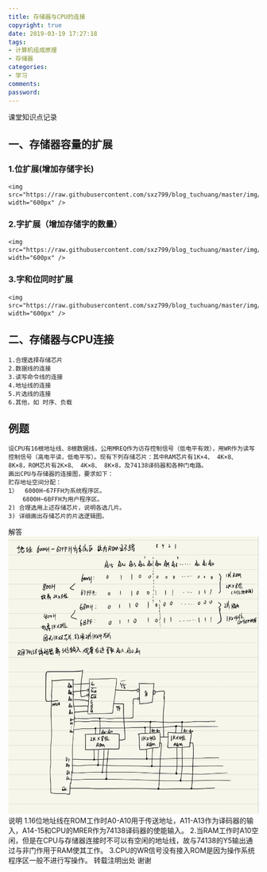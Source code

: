 ```yaml
---
title: 存储器与CPU的连接
copyright: true
date: 2019-03-19 17:27:18
tags: 
- 计算机组成原理
- 存储器
categories: 
- 学习
comments: 
password: 
---
```


课堂知识点记录
## 一、存储器容量的扩展

### 1.位扩展(增加存储字长)
	<img src="https://raw.githubusercontent.com/sxz799/blog_tuchuang/master/img/20190319173054.png" width="600px" />
### 2.字扩展（增加存储字的数量）
	<img src="https://raw.githubusercontent.com/sxz799/blog_tuchuang/master/img/20190319173301.png" width="600px" />
### 3.字和位同时扩展
	<img src="https://raw.githubusercontent.com/sxz799/blog_tuchuang/master/img/20190319173429.png" width="600px" />
## 二、存储器与CPU连接
	1.合理选择存储芯片
	2.数据线的连接
	3.读写命令线的连接
	4.地址线的连接
	5.片选线的连接
	6.其他，如 时序、负载
## 例题
	设CPU有16根地址线、8根数据线，公用MREQ作为访存控制信号（低电平有效），用WR作为读写控制信号（高电平读，低电平写）。现有下列存储芯片：其中RAM芯片有1K×4、 4K×8、 8K×8，ROM芯片有2K×8、 4K×8、 8K×8，及74138译码器和各种门电路。
	画出CPU与存储器的连接图，要求如下：
	贮存地址空间分配：
	1）	6000H~67FFH为系统程序区。
		6800H~6BFFH为用户程序区。
	2) 合理选用上述存储芯片，说明各选几片。
	3) 详细画出存储芯片的片选逻辑图。
解答
<img src="https://raw.githubusercontent.com/sxz799/blog_tuchuang/master/img/IMG_0260FF5CA11A-1.jpeg" width="600px" />
说明
1.16位地址线在ROM工作时A0-A10用于传送地址，A11-A13作为译码器的输入，A14-15和CPU的MRER作为74138译码器的使能输入。
2.当RAM工作时A10空闲，但是在CPU与存储器连接时不可以有空闲的地址线，故与74138的Y5输出通过与非门作用于RAM使其工作。
3.CPU的WR信号没有接入ROM是因为操作系统程序区一般不进行写操作。
转载注明出处 谢谢